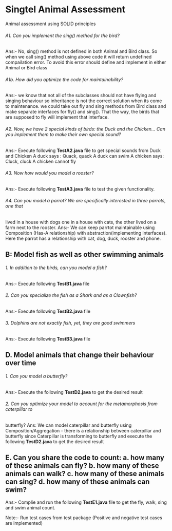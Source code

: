 # Singtel Animal Assessment
Animal assessment using SOLID principles

###### A1. Can you implement the sing() method for the bird?
Ans:- No, sing() method is not defined in both Animal and Bird class. So when we call sing() method using above code it will return undefined compailation error. To avoid this error should define and implement in either Animal or Bird class 

###### A1b. How did you optimize the code for maintainability?
Ans:- we know that not all of the subclasses should not have flying and singing behaviour so inheritance is not the correct solution when its come to maintenance. we could take out fly and sing methods from Bird class and make separate interfaces for fly() and sing(). That the way, the birds that are supposed to fly will implement that interface.

###### A2. Now, we have 2 special kinds of birds: the Duck and the Chicken... Can you implement them to make their own special sound?
Ans:- Execute following **TestA2.java** file to get special sounds from Duck and Chicken
		A duck says : Quack, quack
		A duck can swim
		A chicken says: Cluck, cluck
		A chicken cannot fly			


###### A3. Now how would you model a rooster?
Ans:- Execute following **TestA3.java** file to test the given functionality.

###### A4. Can you model a parrot? We are specifically interested in three parrots, one that
lived in a house with dogs one in a house with cats, the other lived on a farm next to
the rooster.
Ans:- We can keep parrtot maintainable using Composition (Has-A relationship) with abstraction(implementing interfaces). Here the parrot has a relationship with cat, dog, duck, rooster and phone.

## B: Model fish as well as other swimming animals
###### 1. In addition to the birds, can you model a fish?
Ans:- Execute following **TestB1.java** file

###### 2. Can you specialize the fish as a Shark and as a Clownfish?
Ans:- Execute following **TestB2.java** file

###### 3. Dolphins are not exactly fish, yet, they are good swimmers
Ans:- Execute following **TestB3.java** file

## D. Model animals that change their behaviour over time
###### 1. Can you model a butterfly?
Ans:- Execute the following **TestD2.java** to get the desired result

###### 2. Can you optimize your model to account for the metamorphosis from caterpillar to
butterfly?
Ans: We can model caterpillar and butterfly using Composition/Aggregation - there is a relationship between caterpillar and butterfly since Caterpillar is transforming to butterfly and execute the following **TestD2.java** to get the desired result

## E. Can you share the code to count: a. how many of these animals can fly? b. how many of these animals can walk? c. how many of these animals can sing? d. how many of these animals can swim?
Ans:- Complie and run the following **TestE1.java** file to get the fly, walk, sing and swim animal count.


Note:- Run test cases from test package (Positive and negative test cases are implemented)
